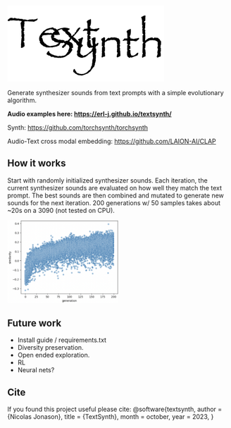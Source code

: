 ![logo](misc/logo.svg)


Generate synthesizer sounds from text prompts with a simple evolutionary algorithm.

**Audio examples here: https://erl-j.github.io/textsynth/**


Synth: https://github.com/torchsynth/torchsynth

Audio-Text cross modal embedding: https://github.com/LAION-AI/CLAP

##  How it works
Start with randomly initialized synthesizer sounds. Each iteration, the current synthesizer sounds are evaluated on how well they match the text prompt. The best sounds are then combined and mutated to generate new sounds for the next iteration. 200 generations w/ 50 samples takes about ~20s on a 3090 (not tested on CPU).

<!-- Text-audio cosine similarity to prompt over generations -->
<img src="misc/evolution.png" alt="example" width="50%" title="text-audio cosine similarity to prompt over generations" height="auto">

## Future work

- Install guide / requirements.txt
- Diversity preservation.
- Open ended exploration.
- RL
- Neural nets?

## Cite

If you found this project useful please cite:
@software{textsynth,
  author       = {Nicolas Jonason},
  title        = {TextSynth},
  month        = october,
  year         = 2023,
}

